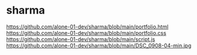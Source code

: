 # sharma
https://github.com/alone-01-dev/sharma/blob/main/portfolio.html
https://github.com/alone-01-dev/sharma/blob/main/portfolio.css
https://github.com/alone-01-dev/sharma/blob/main/script.js
https://github.com/alone-01-dev/sharma/blob/main/DSC_0908-04-min.jpg